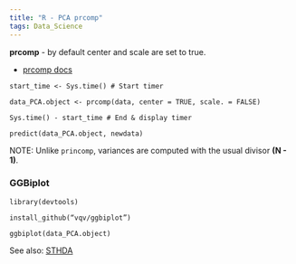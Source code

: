 ```yaml
---
title: "R - PCA prcomp"   
tags: Data_Science
---
```



**prcomp** - by default center and scale are set to true.

- [prcomp docs](https://www.rdocumentation.org/packages/stats/versions/3.6.2/topics/prcomp)

```{r}
start_time <- Sys.time() # Start timer

data_PCA.object <- prcomp(data, center = TRUE, scale. = FALSE)

Sys.time() - start_time # End & display timer
```


```{r}
predict(data_PCA.object, newdata)
```

NOTE: Unlike `princomp`, variances are computed with the usual divisor **(N - 1)**.

### GGBiplot

```{r}
library(devtools)

install_github(“vqv/ggbiplot”)

ggbiplot(data_PCA.object)
```

See also: [STHDA](http://sthda.com/english/articles/31-principal-component-methods-in-r-practical-guide/118-principal-component-analysis-in-r-prcomp-vs-princomp)
